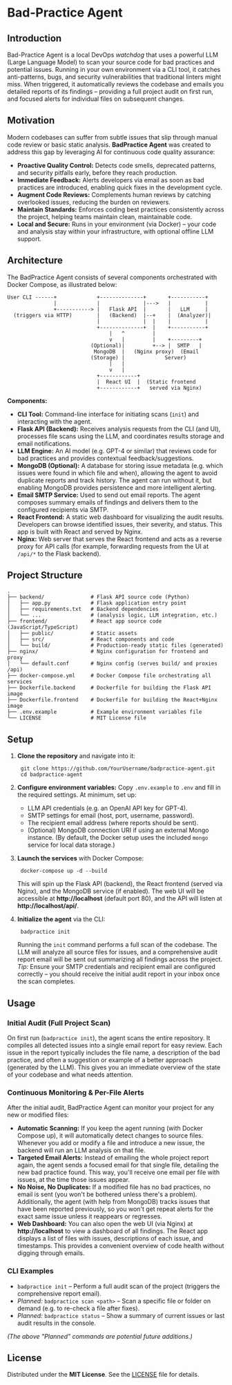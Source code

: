 # Bad-Practice Agent


## Introduction
Bad-Practice Agent is a local DevOps *watchdog* that uses a powerful LLM (Large Language Model) to scan your source code for bad practices and potential issues. Running in your own environment via a CLI tool, it catches anti-patterns, bugs, and security vulnerabilities that traditional linters might miss. When triggered, it automatically reviews the codebase and emails you detailed reports of its findings – providing a full project audit on first run, and focused alerts for individual files on subsequent changes. 

## Motivation
Modern codebases can suffer from subtle issues that slip through manual code review or basic static analysis. **BadPractice Agent** was created to address this gap by leveraging AI for continuous code quality assurance:
- **Proactive Quality Control:** Detects code smells, deprecated patterns, and security pitfalls early, before they reach production.
- **Immediate Feedback:** Alerts developers via email as soon as bad practices are introduced, enabling quick fixes in the development cycle.
- **Augment Code Reviews:** Complements human reviews by catching overlooked issues, reducing the burden on reviewers.
- **Maintain Standards:** Enforces coding best practices consistently across the project, helping teams maintain clean, maintainable code.
- **Local and Secure:** Runs in your environment (via Docker) – your code and analysis stay within your infrastructure, with optional offline LLM support.

## Architecture
The BadPractice Agent consists of several components orchestrated with Docker Compose, as illustrated below:

    User CLI ------+             +--------------+       +-----------+ 
                   |             |              |--->   |           | 
                   +-----------> |   Flask API  |       |   LLM     | 
      (triggers via HTTP)        |   (Backend)  |--+    |  (Analyzer)| 
                                 |              |  |    |           | 
                                 +--------------+  |    +-----------+ 
                                     |   ^         | 
                                     v   |         |    +---------+ 
                               (Optional)|         +--> |  SMTP   | 
                                MongoDB  |   (Nginx proxy)  (Email 
                               (Storage) |             Server) 
                                     |   | 
                                     v   | 
                                 +------------+ 
                                 |  React UI  |  (Static frontend 
                                 +------------+   served via Nginx)

**Components:**
- **CLI Tool:** Command-line interface for initiating scans (`init`) and interacting with the agent.
- **Flask API (Backend):** Receives analysis requests from the CLI (and UI), processes file scans using the LLM, and coordinates results storage and email notifications.
- **LLM Engine:** An AI model (e.g. GPT-4 or similar) that reviews code for bad practices and provides contextual feedback/suggestions.
- **MongoDB (Optional):** A database for storing issue metadata (e.g. which issues were found in which file and when), allowing the agent to avoid duplicate reports and track history. The agent can run without it, but enabling MongoDB provides persistence and more intelligent alerting.
- **Email SMTP Service:** Used to send out email reports. The agent composes summary emails of findings and delivers them to the configured recipients via SMTP.
- **React Frontend:** A static web dashboard for visualizing the audit results. Developers can browse identified issues, their severity, and status. This app is built with React and served by Nginx.
- **Nginx:** Web server that serves the React frontend and acts as a reverse proxy for API calls (for example, forwarding requests from the UI at `/api/*` to the Flask backend).

## Project Structure
    .
    ├── backend/               # Flask API source code (Python)
    │   ├── app.py             # Flask application entry point
    │   ├── requirements.txt   # Backend dependencies
    │   └── ...                # (analysis logic, LLM integration, etc.)
    ├── frontend/              # React app source code (JavaScript/TypeScript)
    │   ├── public/            # Static assets
    │   ├── src/               # React components and code
    │   └── build/             # Production-ready static files (generated)
    ├── nginx/                 # Nginx configuration for frontend and proxy
    │   └── default.conf       # Nginx config (serves build/ and proxies /api)
    ├── docker-compose.yml     # Docker Compose file orchestrating all services
    ├── Dockerfile.backend     # Dockerfile for building the Flask API image
    ├── Dockerfile.frontend    # Dockerfile for building the React+Nginx image
    ├── .env.example           # Example environment variables file
    └── LICENSE                # MIT License file

## Setup

1. **Clone the repository** and navigate into it:

        git clone https://github.com/YourUsername/badpractice-agent.git
        cd badpractice-agent

2. **Configure environment variables:** Copy `.env.example` to `.env` and fill in the required settings. At minimum, set up:
    - LLM API credentials (e.g. an OpenAI API key for GPT-4).
    - SMTP settings for email (host, port, username, password).
    - The recipient email address (where reports should be sent).
    - (Optional) MongoDB connection URI if using an external Mongo instance. (By default, the Docker setup uses the included `mongo` service for local data storage.)

3. **Launch the services** with Docker Compose:

        docker-compose up -d --build

   This will spin up the Flask API (backend), the React frontend (served via Nginx), and the MongoDB service (if enabled). The web UI will be accessible at **http://localhost** (default port 80), and the API will listen at **http://localhost/api/**.

4. **Initialize the agent** via the CLI:

        badpractice init

   Running the `init` command performs a full scan of the codebase. The LLM will analyze all source files for issues, and a comprehensive audit report email will be sent out summarizing all findings across the project.  
   *Tip:* Ensure your SMTP credentials and recipient email are configured correctly – you should receive the initial audit report in your inbox once the scan completes.

## Usage

### Initial Audit (Full Project Scan)
On first run (`badpractice init`), the agent scans the entire repository. It compiles all detected issues into a single email report for easy review. Each issue in the report typically includes the file name, a description of the bad practice, and often a suggestion or example of a better approach (generated by the LLM). This gives you an immediate overview of the state of your codebase and what needs attention.

### Continuous Monitoring & Per-File Alerts
After the initial audit, BadPractice Agent can monitor your project for any new or modified files:
- **Automatic Scanning:** If you keep the agent running (with Docker Compose up), it will automatically detect changes to source files. Whenever you add or modify a file and introduce a new issue, the backend will run an LLM analysis on that file.
- **Targeted Email Alerts:** Instead of emailing the whole project report again, the agent sends a focused email for that single file, detailing the new bad practice found. This way, you'll receive one email per file with issues, at the time those issues appear.
- **No Noise, No Duplicates:** If a modified file has no bad practices, no email is sent (you won't be bothered unless there's a problem). Additionally, the agent (with help from MongoDB) tracks issues that have been reported previously, so you won't get repeat alerts for the exact same issue unless it reappears or regresses.
- **Web Dashboard:** You can also open the web UI (via Nginx) at **http://localhost** to view a dashboard of all findings. The React app displays a list of files with issues, descriptions of each issue, and timestamps. This provides a convenient overview of code health without digging through emails.

### CLI Examples
- `badpractice init` – Perform a full audit scan of the project (triggers the comprehensive report email).
- *Planned:* `badpractice scan <path>` – Scan a specific file or folder on demand (e.g. to re-check a file after fixes).
- *Planned:* `badpractice status` – Show a summary of current issues or last audit results in the console.

*(The above "Planned" commands are potential future additions.)*

## License
Distributed under the **MIT License**. See the [LICENSE](LICENSE) file for details.
